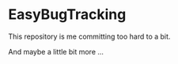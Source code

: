# EasyBugTracking
This repository is me committing too hard to a bit.

And maybe a little bit more ...